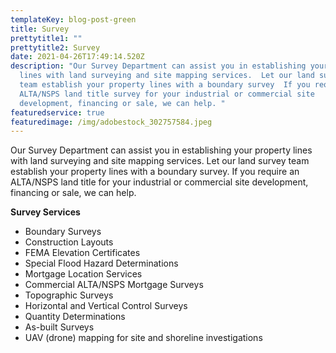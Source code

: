 ```yaml
---
templateKey: blog-post-green
title: Survey
prettytitle1: ""
prettytitle2: Survey
date: 2021-04-26T17:49:14.520Z
description: "Our Survey Department can assist you in establishing your property
  lines with land surveying and site mapping services.  Let our land surveying
  team establish your property lines with a boundary survey  If you require  an
  ALTA/NSPS land title survey for your industrial or commercial site
  development, financing or sale, we can help. "
featuredservice: true
featuredimage: /img/adobestock_302757584.jpeg
---
```

Our Survey Department can assist you in establishing your property lines with land surveying and site mapping services.  Let our land survey team establish your property lines with a boundary survey.  If you require an ALTA/NSPS land title for your industrial or commercial site development, financing or sale, we can help.

**Survey Services**

* Boundary Surveys
* Construction Layouts
* FEMA Elevation Certificates
* Special Flood Hazard Determinations
* Mortgage Location Services
* Commercial ALTA/NSPS Mortgage Surveys
* Topographic Surveys
* Horizontal and Vertical Control Surveys
* Quantity Determinations
* As-built Surveys
* UAV (drone) mapping for site and shoreline investigations